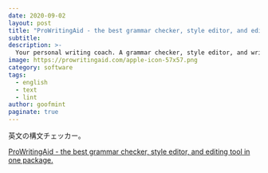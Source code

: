 ```yaml
---
date: 2020-09-02
layout: post
title: "ProWritingAid - the best grammar checker, style editor, and editing tool in one package."
subtitle: 
description: >-
  Your personal writing coach. A grammar checker, style editor, and writing mentor in one package. The best writing depends on much more than just correct grammar. You need an editing tool that also highlights style issues and compares your writing to the best writers in your genre.
image: https://prowritingaid.com/apple-icon-57x57.png
category: software
tags:
  - english
  - text
  - lint
author: goofmint
paginate: true
---
```

英文の構文チェッカー。

[ProWritingAid - the best grammar checker, style editor, and editing tool in one package.](https://prowritingaid.com/)
